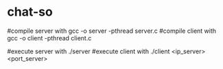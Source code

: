 # chat-so
#compile server with gcc -o server -pthread server.c
#compile client with gcc -o client -pthread client.c

#execute server with ./server <port>
 #execute client with ./client <ip_server> <port_server> <name> 
